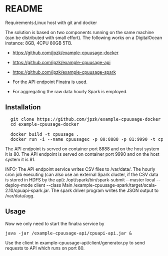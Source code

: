 # README

Requirements:Linux host with git and docker

The solution is based on two components running on the same machine (can be distributed with small effort). The following works on a DigitalOcean instance: 8GB, 4CPU 80GB 5TB.

* https://github.com/jpzk/example-cpuusage-docker
* https://github.com/jpzk/example-cpuusage-api
* https://github.com/jpzk/example-cpuusage-spark

* For the API endpoint Finatra is used.
* For aggregating the raw data hourly Spark is employed.

## Installation

<pre>
  git clone https://github.com/jpzk/example-cpuusage-docker
  cd example-cpuusage-docker

  docker build -t cpuusage .
  docker run -i --name cpuusagec -p 80:8888 -p 81:9990 -t cpuusage "/bin/bash"
</pre>

The API endpoint is served on container port 8888 and on the host system it is 80.
The API endpoint is served on container port 9990 and on the host system it is 81.

INFO: The API endpoint service writes CSV files to /var/data/. The hourly cron job executing (can also use an external Spark cluster, if the CSV data is stored in HDFS by the api): /opt/spark/bin/spark-submit --master local --deploy-mode client --class Main /example-cpuusage-spark/target/scala-2.10/cpuapi-spark.jar. The spark driver program writes the JSON output to /var/data/agg.

## Usage

Now we only need to start the finatra service by

<pre>
java -jar /example-cpuusage-api/cpuapi-api.jar &
</pre>

Use the client in example-cpuusage-api/client/generator.py to send requests to API which runs on port 80.


